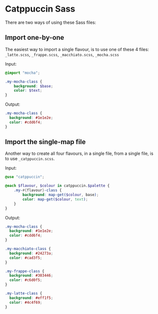 # Catppuccin Sass

There are two ways of using these Sass files:

## Import one-by-one

The easiest way to import a single flavour, is to use one of these 4 files:\
`_latte.scss`, `_frappe.scss`, `_macchiato.scss`, `_mocha.scss`

Input:
```scss
@import "mocha";

.my-mocha-class {
    background: $base;
    color: $text;
}
```

Output:
```css
.my-mocha-class {
  background: #1e1e2e;
  color: #cdd6f4;
}
```

## Import the single-map file

Another way to create all four flavours, in a single file, from a single file,
is to use `_catppuccin.scss`.

Input:

```scss
@use "catppuccin";

@each $flavour, $colour in catppuccin.$palette {
    .my-#{flavour}-class {
        background: map-get($colour, base);
        color: map-get($colour, text);
    }
}
```

Output:

```css
.my-mocha-class {
  background: #1e1e2e;
  color: #cdd6f4;
}

.my-macchiato-class {
  background: #24273a;
  color: #cad3f5;
}

.my-frappe-class {
  background: #303446;
  color: #c6d0f5;
}

.my-latte-class {
  background: #eff1f5;
  color: #4c4f69;
}
```
